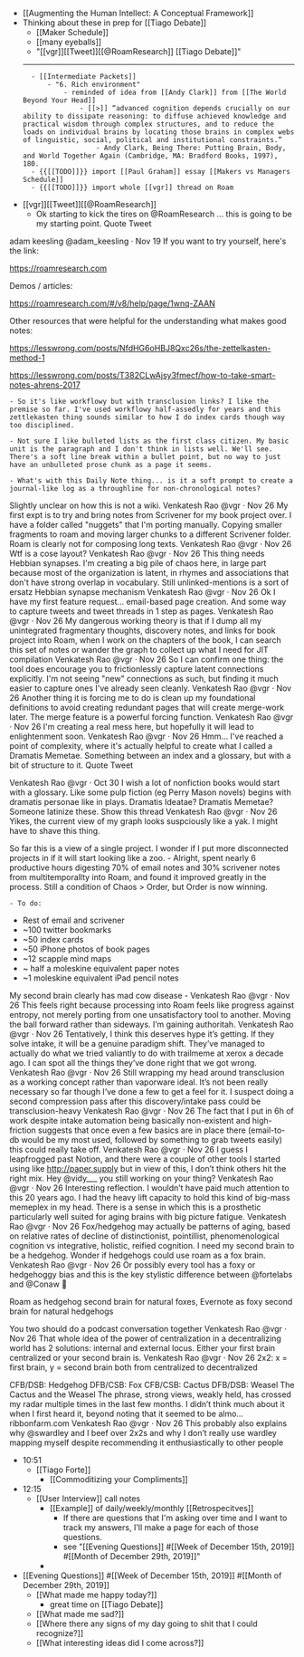 - [[Augmenting the Human Intellect: A Conceptual Framework]]
- Thinking about these in prep for [[Tiago Debate]]
    - [[Maker Schedule]]
    - [[many eyeballs]]
    - "[[vgr]][[Tweet]][[@RoamResearch]] [[Tiago Debate]]"
    - --
        - [[Intermediate Packets]]
            - "6. Rich environment"
                - reminded of idea from [[Andy Clark]] from [[The World Beyond Your Head]]
                    - [[>]] “advanced cognition depends crucially on our ability to dissipate reasoning: to diffuse achieved knowledge and practical wisdom through complex structures, and to reduce the loads on individual brains by locating those brains in complex webs of linguistic, social, political and institutional constraints.” 
                        - Andy Clark, Being There: Putting Brain, Body, and World Together Again (Cambridge, MA: Bradford Books, 1997), 180.
        - {{[[TODO]]}} import [[Paul Graham]] essay [[Makers vs Managers Schedule]]
        - {{[[TODO]]}} import whole [[vgr]] thread on Roam
- [[vgr]][[Tweet]][[@RoamResearch]]
    - Ok starting to kick the tires on 
@RoamResearch
 ... this is going to be my starting point.
Quote Tweet

adam keesling
@adam_keesling
 · Nov 19
If you want to try yourself, here's the link:

https://roamresearch.com

Demos / articles:

https://roamresearch.com/#/v8/help/page/1wnq-ZAAN

Other resources that were helpful for the understanding what makes good notes:

https://lesswrong.com/posts/NfdHG6oHBJ8Qxc26s/the-zettelkasten-method-1

https://lesswrong.com/posts/T382CLwAjsy3fmecf/how-to-take-smart-notes-ahrens-2017

    - So it's like workflowy but with transclusion links? I like the premise so far. I've used workflowy half-assedly for years and this zettlekasten thing sounds similar to how I do index cards though way too disciplined.

    - Not sure I like bulleted lists as the first class citizen. My basic unit is the paragraph and I don't think in lists well. We'll see. There's a soft line break within a bullet point, but no way to just have an unbulleted prose chunk as a page it seems.

    - What's with this Daily Note thing... is it a soft prompt to create a journal-like log as a throughline for non-chronological notes?

Slightly unclear on how this is not a wiki.
Venkatesh Rao
@vgr
·
Nov 26
My first expt is to try and bring notes from Scrivener for my book project over. I have a folder called "nuggets" that I'm porting manually. Copying smaller fragments to roam and moving larger chunks to a different Scrivener folder. Roam is clearly not for composing long texts.
Venkatesh Rao
@vgr
·
Nov 26
Wtf is a cose layout?
Venkatesh Rao
@vgr
·
Nov 26
This thing needs Hebbian synapses. I'm creating a big pile of chaos here, in large part because most of the organization is latent, in rhymes and associations that don't have strong overlap in vocabulary. Still unlinked-mentions is a sort of ersatz Hebbian synapse mechanism
Venkatesh Rao
@vgr
·
Nov 26
Ok I have my first feature request... email-based page creation. And some way to capture tweets and tweet threads in 1 step as pages.
Venkatesh Rao
@vgr
·
Nov 26
My dangerous working theory is that if I dump all my unintegrated fragmentary thoughts, discovery notes, and links for book project into Roam, when I work on the chapters of the book, I can search this set of notes or wander the graph to collect up what I need for JIT compilation
Venkatesh Rao
@vgr
·
Nov 26
So I can confirm one thing: the tool does encourage you to frictionlessly capture latent connections explicitly. I'm not seeing "new" connections as such, but finding it much easier to capture ones I've already seen cleanly.
Venkatesh Rao
@vgr
·
Nov 26
Another thing it is forcing me to do is clean up my foundational definitions to avoid creating redundant pages that will create merge-work later. The merge feature is a powerful forcing function.
Venkatesh Rao
@vgr
·
Nov 26
I'm creating a real mess here, but hopefully it will lead to enlightenment soon.
Venkatesh Rao
@vgr
·
Nov 26
Hmm... I've reached a point of complexity, where it's actually helpful to create what I called a Dramatis Memetae. Something between an index and a glossary, but with a bit of structure to it.
Quote Tweet

Venkatesh Rao
@vgr
 · Oct 30
I wish a lot of nonfiction books would start with a glossary. Like some pulp fiction (eg Perry Mason novels) begins with dramatis personae like in plays. Dramatis Ideatae? Dramatis Memetae? Someone latinize these.
Show this thread
Venkatesh Rao
@vgr
·
Nov 26
Yikes, the current view of my graph looks suspciously like a yak. I might have to shave this thing.

So far this is a view of a single project. I wonder if I put more disconnected projects in if it will start looking like a zoo.
    - Alright, spent nearly 6 productive hours digesting 70% of email notes and 30% scrivener notes from multitemporallty into Roam, and found it improved greatly in the process. Still a condition of Chaos > Order, but Order is now winning.

    - To do: 

* Rest of email and scrivener 
* ~100 twitter bookmarks
* ~50 index cards
* ~50 iPhone photos of book pages
* ~12 scapple mind maps
* ~ half a moleskine equivalent paper notes 
* ~1 moleskine equivalent iPad pencil notes

My second brain clearly has mad cow disease
    - 
Venkatesh Rao
@vgr
·
Nov 26
This feels right because processing into Roam feels like progress against entropy, not merely porting from one unsatisfactory tool to another. Moving the ball forward rather than sideways. I’m gaining authoritah.
Venkatesh Rao
@vgr
·
Nov 26
Tentatively, I think this deserves hype it’s getting. If they solve intake, it will be a genuine paradigm shift. They’ve managed to actually do what we tried valiantly to do with trailmeme at xerox a decade ago.  I can spot all the things they’ve done right that we got wrong.
Venkatesh Rao
@vgr
·
Nov 26
Still wrapping my head around transclusion as a working concept rather than vaporware ideal. It’s not been really necessary so far though I’ve done a few to get a feel for it. I suspect doing a second compression pass after this discovery/intake pass could be transclusion-heavy
Venkatesh Rao
@vgr
·
Nov 26
The fact that I put in 6h of work despite intake automation being basically non-existent and high-friction suggests that once even a few basics are in place there (email-to-db would be my most used, followed by something to grab tweets easily) this could really take off.
Venkatesh Rao
@vgr
·
Nov 26
I guess I leapfrogged past Notion, and there were a couple of other tools I started using like http://paper.supply but in view of this, I don’t think others hit the right mix. Hey 
@vidy___
 you still working on your thing?
Venkatesh Rao
@vgr
·
Nov 26
Interesting reflection. I wouldn’t have paid much attention to this 20 years ago. I had the heavy lift capacity to hold this kind of big-mass memeplex in my head. There is a sense in which this is a prosthetic particularly well suited for aging brains with big picture fatigue.
Venkatesh Rao
@vgr
·
Nov 26
Fox/hedgehog may actually be patterns of aging, based on relative rates of decline of distinctionist, pointillist, phenomenological cognition vs integrative, holistic, reified cognition. I need my second brain to be a hedgehog. Wonder if hedgehogs could use roam as a fox brain.
Venkatesh Rao
@vgr
·
Nov 26
Or possibly every tool has a foxy or hedgehoggy bias and this is the key stylistic difference between 
@fortelabs
 and 
@Conaw
 🤔

Roam as hedgehog second brain for natural foxes, Evernote as foxy second brain for natural hedgehogs

You two should do a podcast conversation together
Venkatesh Rao
@vgr
·
Nov 26
That whole idea of the power of centralization in a decentralizing world has 2 solutions: internal and external locus. Either your first brain centralized or your second brain is.
Venkatesh Rao
@vgr
·
Nov 26
2x2: x = first brain, y = second brain both from centralized to decentralized 

CFB/DSB: Hedgehog
DFB/CSB: Fox
CFB/CSB: Cactus
DFB/DSB: Weasel
The Cactus and the Weasel
The phrase, strong views, weakly held, has crossed my radar multiple times in the last few months.  I didn’t think much about it when I first heard it, beyond noting that it seemed to be almo…
ribbonfarm.com
Venkatesh Rao
@vgr
·
Nov 26
This probably also explains why 
@swardley
 and I beef over 2x2s and why I don’t really use wardley mapping myself despite recommending it enthusiastically to other people
- 10:51
    - [[Tiago Forte]]
        - [[Commoditizing your Compliments]]
- 12:15
    - [[User Interview]] call notes
        - [[Example]] of daily/weekly/monthly [[Retrospecitves]]
            - If there are questions that I'm asking over time and I want to track my answers, I'll make a page for each of those questions.
            - see "[[Evening Questions]] #[[Week of December 15th, 2019]] #[[Month of December 29th, 2019]]"
        - 
- [[Evening Questions]] #[[Week of December 15th, 2019]] #[[Month of December 29th, 2019]]
    - [[What made me happy today?]]
        - great time on [[Tiago Debate]]
    - [[What made me sad?]]
    - [[Where there any signs of my day going to shit that I could recognize?]]
    - [[What interesting ideas did I come across?]]
